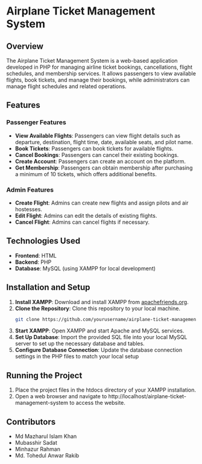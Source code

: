 # Airplane Ticket Management System

## Overview
The Airplane Ticket Management System is a web-based application developed in PHP for managing airline ticket bookings, cancellations, flight schedules, and membership services. It allows passengers to view available flights, book tickets, and manage their bookings, while administrators can manage flight schedules and related operations.

## Features

### Passenger Features
- **View Available Flights**: Passengers can view flight details such as departure, destination, flight time, date, available seats, and pilot name.
- **Book Tickets**: Passengers can book tickets for available flights.
- **Cancel Bookings**: Passengers can cancel their existing bookings.
- **Create Account**: Passengers can create an account on the platform.
- **Get Membership**: Passengers can obtain membership after purchasing a minimum of 10 tickets, which offers additional benefits.

### Admin Features
- **Create Flight**: Admins can create new flights and assign pilots and air hostesses.
- **Edit Flight**: Admins can edit the details of existing flights.
- **Cancel Flight**: Admins can cancel flights if necessary.

## Technologies Used
- **Frontend**: HTML
- **Backend**: PHP
- **Database**: MySQL (using XAMPP for local development)

## Installation and Setup
1. **Install XAMPP**: Download and install XAMPP from [apachefriends.org](https://www.apachefriends.org/index.html).
2. **Clone the Repository**: Clone this repository to your local machine.
   ```bash
   git clone https://github.com/yourusername/airplane-ticket-management-system.git
3. **Start XAMPP**: Open XAMPP and start Apache and MySQL services.
4. **Set Up Database**: Import the provided SQL file into your local MySQL server to set up the necessary database and tables.
5. **Configure Database Connection**: Update the database connection settings in the PHP files to match your local setup
## Running the Project
1. Place the project files in the htdocs directory of your XAMPP installation.
2. Open a web browser and navigate to http://localhost/airplane-ticket-management-system to access the website.
## Contributors
* Md Mazharul Islam Khan
* Mubasshir Sadat
* Minhazur Rahman
* Md. Tohedul Anwar Rakib
  
